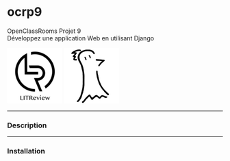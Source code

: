 # ocrp9
OpenClassRooms Projet 9  
Développez une application Web en utilisant Django

![Logo LITReview](https://raw.githubusercontent.com/FLinguenheld/ocrp9/main/LITReview.png "Logo")
![Logo FLinguenheld](https://raw.githubusercontent.com/FLinguenheld/ocrp9/main/forelif.png "Pouet")


****
### Description


****
### Installation


